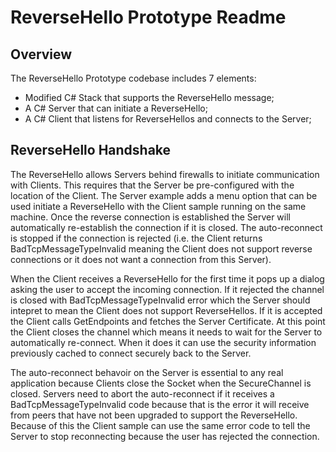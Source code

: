 # ReverseHello Prototype Readme #
## Overview ##
The ReverseHello Prototype codebase includes 7 elements:

* Modified C# Stack that supports the ReverseHello message;
* A C# Server that can initiate a ReverseHello;
* A C# Client that listens for ReverseHellos and connects to the Server;

## ReverseHello Handshake ##
The ReverseHello allows Servers behind firewalls to initiate communication with Clients. This requires that the Server be pre-configured with the location of the Client. The Server example adds a menu option that can be used initiate a ReverseHello with the Client sample running on the same machine. Once the reverse connection is established the Server will automatically re-establish the connection if it is closed. The auto-reconnect is stopped if the connection is rejected (i.e. the Client returns BadTcpMessageTypeInvalid meaning the Client does not support reverse connections or it does not want a connection from this Server).

When the Client receives a ReverseHello for the first time it pops up a dialog asking the user to accept the incoming connection. If it rejected the channel is closed with BadTcpMessageTypeInvalid error which the Server should intepret to mean the Client does not support ReverseHellos. If it is accepted the Client calls GetEndpoints and fetches the Server Certificate. At this point the Client closes the channel which means it needs to wait for the Server to automatically re-connect. When it does it can use the security information previously cached to connect securely back to the Server.

The auto-reconnect behavoir on the Server is essential to any real application because Clients close the Socket when the SecureChannel is closed. Servers need to abort the auto-reconnect if it receives a BadTcpMessageTypeInvalid code because that is the error it will receive from peers that have not been upgraded to support the ReverseHello. Because of this the Client sample can use the same error code to tell the Server to stop reconnecting because the user has rejected the connection.





